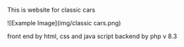 This is website for classic cars 

![Example Image](img/classic cars.png)

front end  by html, css and java script
backend by php v 8.3 
